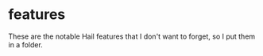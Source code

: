 # features
These are the notable Hail features that I don't want to forget, so I put them in a folder.

